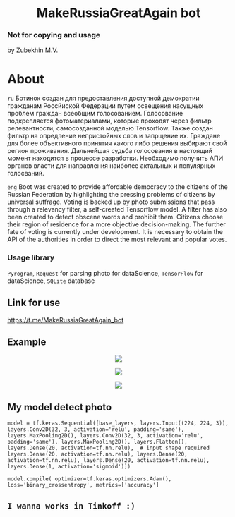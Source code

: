 <h1 align="center">MakeRussiaGreatAgain bot</h1>

### Not for copying and usage
by Zubekhin M.V.
# About
`ru` Ботинок создан для предоставления доступной демократии гражданам Россйиской Федерации путем освещения насущных проблем граждан всеобщим голосованием.
Голосование подкрепляется фотоматериалами, которые проходят через фильтр релевантности, самосозданной моделью Tensorflow.
Также создан фильтр на опредление непристойных слов и запрщение их.
Граждане для более объективного принятия какого либо решения выбирают свой регион проживания.
Дальнейшая судьба голосования в настоящий момент находится в процессе разработки. Необходимо получить АПИ органов власти для направления наиболее актальных и популярных голосваний.

`eng` Boot was created to provide affordable democracy to the citizens of the Russian Federation by highlighting the pressing problems of citizens by universal suffrage.
Voting is backed up by photo submissions that pass through a relevancy filter, a self-created Tensorflow model.
A filter has also been created to detect obscene words and prohibit them.
Citizens choose their region of residence for a more objective decision-making.
The further fate of voting is currently under development. It is necessary to obtain the API of the authorities in order to direct the most relevant and popular votes.

### Usage library
`Pyrogram`, `Request` for parsing photo for dataScience, `TensorFlow` for dataScience, `SQLite` database


## Link for use
https://t.me/MakeRussiaGreatAgain_bot

## Example
<p align="center">
<img src="https://media.giphy.com/media/v1.Y2lkPTc5MGI3NjExMWEzMzQzYjliMzA1NjE5YjYyNzcyNjE5ODZkNjJjZTIzMDViZDFmYiZjdD1n/ulRkl7gKquDbt1qHOo/giphy.gif">
</p>

<p align="center">
<img src="https://media.giphy.com/media/v1.Y2lkPTc5MGI3NjExODEwNDBjMDc2OTQxOGI0NDQzMGZjZTU2MGFlYTZmMDVkMGExMzBjMyZjdD1n/BRYrTZgeLGJv4XJdfN/giphy.gif">
</p>

<p align="center">
<img src="https://media.giphy.com/media/v1.Y2lkPTc5MGI3NjExODU4ODE0OGY1NzcwM2YwN2NjZmMyMzBlMmVmMzVlYmU3ODlhMzYzOCZjdD1n/FSksDdPNdzbHlQhGRY/giphy.gif">
</p>

## My model detect photo

`model = tf.keras.Sequential([base_layers,
    layers.Input((224, 224, 3)),
    layers.Conv2D(32, 3, activation='relu', padding='same'),
    layers.MaxPooling2D(),
    layers.Conv2D(32, 3, activation='relu', padding='same'),
    layers.MaxPooling2D(),
    layers.Flatten(),
    layers.Dense(20, activation=tf.nn.relu),  # input shape required
    layers.Dense(20, activation=tf.nn.relu),
    layers.Dense(20, activation=tf.nn.relu),
    layers.Dense(20, activation=tf.nn.relu),
    layers.Dense(1, activation='sigmoid')])`

`model.compile(
    optimizer=tf.keras.optimizers.Adam(),
    loss='binary_crossentropy',
    metrics=['accuracy']`

## `I wanna works in Tinkoff :)`